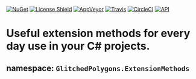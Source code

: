 
[![NuGet](https://buildstats.info/nuget/GlitchedPolygons.ExtensionMethods)](https://www.nuget.org/packages/GlitchedPolygons.ExtensionMethods)
[![License Shield](https://img.shields.io/badge/license-BSD%203--Clause-brightgreen)](https://github.com/GlitchedPolygons/asp.net-core-2.2-cross-platform-gui/blob/master/LICENSE)
[![AppVeyor](https://ci.appveyor.com/api/projects/status/b31bfnpqjmhrdh7f/branch/master?svg=true)](https://ci.appveyor.com/project/GlitchedPolygons/extensionmethods/branch/master)
[![Travis](https://travis-ci.org/GlitchedPolygons/ExtensionMethods.svg?branch=master)](https://travis-ci.org/GlitchedPolygons/ExtensionMethods)
[![CircleCI](https://circleci.com/gh/GlitchedPolygons/ExtensionMethods.svg?style=shield)](https://circleci.com/gh/GlitchedPolygons/ExtensionMethods)
[![API](https://img.shields.io/badge/api-docs-informational)](https://glitchedpolygons.github.io/ExtensionMethods/api/GlitchedPolygons.ExtensionMethods.html)

# Useful extension methods for every day use in your C# projects.

## namespace:  `GlitchedPolygons.ExtensionMethods`
